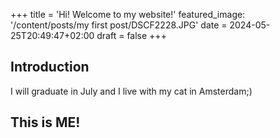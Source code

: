 +++
title = 'Hi! Welcome to my website!'
featured_image: '/content/posts/my first post/DSCF2228.JPG'
date = 2024-05-25T20:49:47+02:00
draft = false
+++
## Introduction

I will graduate in July and I live with my cat in Amsterdam;)

## This is ME!
